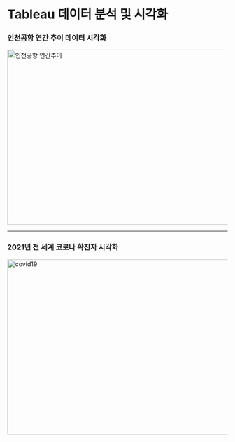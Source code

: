 
# Tableau 데이터 분석 및 시각화  
  
### 인천공항 연간 추이 데이터 시각화  

<img width="600" height="400" alt="인천공항 연간추이" src="https://user-images.githubusercontent.com/74512114/141446342-f3b83915-098a-4d23-bb24-9aaa43d0b2e1.PNG">  
  

<hr>   
  
  
 ### 2021년 전 세계 코로나 확진자 시각화   
<img width="600" height="400" alt="covid19" src="https://user-images.githubusercontent.com/74512114/141445639-42fdf118-a6cc-4d0d-b981-325611b8bfef.PNG">  
  
